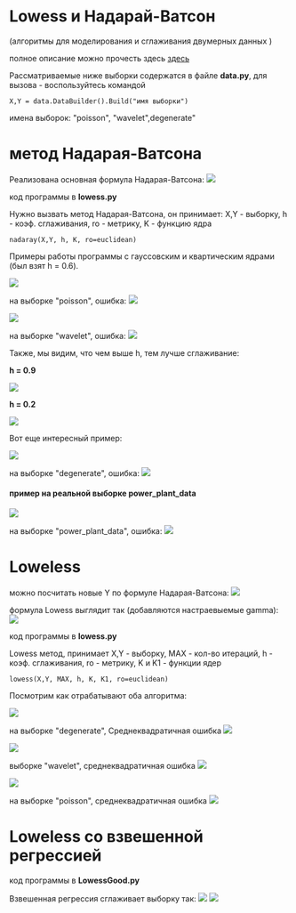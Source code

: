 # Lowess и Надарай-Ватсон
(алгоритмы для моделирования и сглаживания двумерных данных )

полное описание можно прочесть здесь [здесь]( http://www.machinelearning.ru/wiki/index.php?title=%D0%90%D0%BB%D0%B3%D0%BE%D1%80%D0%B8%D1%82%D0%BC_LOWESS)

Рассматриваемые ниже выборки содержатся в файле **data.py**, для вызова - воспользуйтесь командой 
```
X,Y = data.DataBuilder().Build("имя выборки")
```
имена выборок: "poisson", "wavelet",degenerate"


# метод Надарая-Ватсона

Реализована основная формула Надарая-Ватсона:
![](https://raw.githubusercontent.com/okiochan/Lowess/master/formula/h1.gif)

код программы в **lowess.py**

Нужно вызвать метод Надарая-Ватсона, он принимает: X,Y - выборку, h - коэф. сглаживания, ro - метрику, K - функцию ядра
```
nadaray(X,Y, h, K, ro=euclidean)
```

Примеры работы программы с гауссовским	и	квартическим	ядрами (был взят h = 0.6).

![](https://raw.githubusercontent.com/okiochan/Lowess/master/img/nad1.png)

на выборке "poisson", ошибка:
![](https://raw.githubusercontent.com/okiochan/Lowess/master/img/nad11.png)

![](https://raw.githubusercontent.com/okiochan/Lowess/master/img/nad2.png)

на выборке "wavelet", ошибка:
![](https://raw.githubusercontent.com/okiochan/Lowess/master/img/nad22.png)

Также, мы видим, что чем выше h, тем лучше сглаживание:

**h = 0.9**

![](https://raw.githubusercontent.com/okiochan/Lowess/master/img/hbig.png)

**h = 0.2**

![](https://raw.githubusercontent.com/okiochan/Lowess/master/img/hsmall.png)

Вот еще интересный пример:

![](https://raw.githubusercontent.com/okiochan/Lowess/master/img/nad3.png)

на выборке "degenerate", ошибка:
![](https://raw.githubusercontent.com/okiochan/Lowess/master/img/nad33.png)

#### пример на реальной выборке **power_plant_data**

![](https://raw.githubusercontent.com/okiochan/Lowess/master/img/d1.png)

на выборке "power_plant_data", ошибка:
![](https://raw.githubusercontent.com/okiochan/Lowess/master/img/dd1.png)


# Loweless

можно посчитать новые Y по формуле Надарая-Ватсона:
![](https://raw.githubusercontent.com/okiochan/Lowess/master/formula/h1.gif)

формула Lowess выглядит так (добавляются настраевыемые gamma): 
![](https://raw.githubusercontent.com/okiochan/Lowess/master/formula/h2.gif)

код программы в **lowess.py**

Lowess метод, принимает X,Y - выборку, MAX - кол-во итераций, h - коэф. сглаживания, ro - метрику, K и K1 - функции ядер
```
lowess(X,Y, MAX, h, K, K1, ro=euclidean)
```

Посмотрим как отрабатывают оба алгоритма:

![](https://raw.githubusercontent.com/okiochan/Lowess/master/img/Figure_11.png)

на выборке "degenerate", Среднеквадратичная ошибка
![](https://raw.githubusercontent.com/okiochan/Lowess/master/img/ssse.png)

![](https://raw.githubusercontent.com/okiochan/Lowess/master/img/Figure_12.png)

выборке "wavelet", cреднеквадратичная ошибка
![](https://raw.githubusercontent.com/okiochan/Lowess/master/img/ssse1.png)

![](https://raw.githubusercontent.com/okiochan/Lowess/master/img/Figure_13.png)

на выборке "poisson", cреднеквадратичная ошибка
![](https://raw.githubusercontent.com/okiochan/Lowess/master/img/ssse2.png)


# Loweless со взвешенной регрессией

код программы  в **LowessGood.py**

Взвешенная регрессия сглаживает выборку так: 
![](https://raw.githubusercontent.com/okiochan/Lowess/master/img/Figure_1.png)
![](https://raw.githubusercontent.com/okiochan/Lowess/master/img/Figure_2.png)



